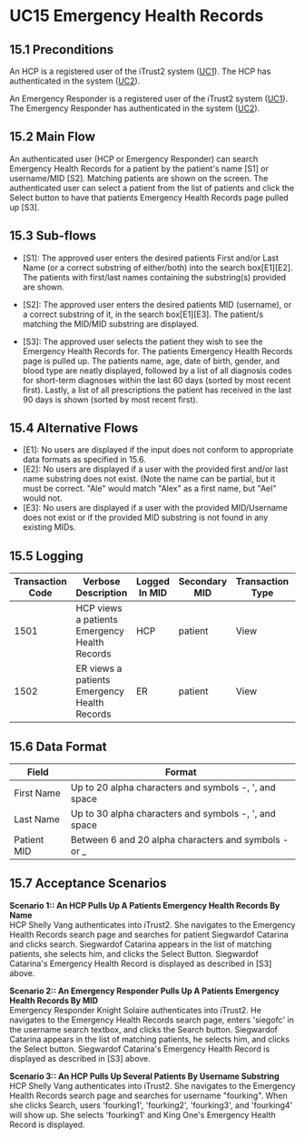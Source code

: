 # UC15 Emergency Health Records

## 15.1 Preconditions 
An HCP is a registered user of the iTrust2 system ([UC1](https://github.ncsu.edu/engr-csc326-staff/iTrust2-v1/wiki/uc1)). The HCP has authenticated in the system ([UC2](https://github.ncsu.edu/engr-csc326-staff/iTrust2-v1/wiki/uc2)).

An Emergency Responder is a registered user of the iTrust2 system ([UC1](https://github.ncsu.edu/engr-csc326-staff/iTrust2-v1/wiki/uc1)). The Emergency Responder has authenticated in the system ([UC2](https://github.ncsu.edu/engr-csc326-staff/iTrust2-v1/wiki/uc2)).

## 15.2 Main Flow
An authenticated user (HCP or Emergency Responder) can search Emergency Health Records for a patient by the patient's name [S1] or username/MID [S2].  Matching patients are shown on the screen.  The authenticated user can select a patient from the list of patients and click the Select button to have that patients Emergency Health Records page pulled up [S3].

## 15.3 Sub-flows
* [S1]: The approved user enters the desired patients First and/or Last Name (or a correct substring of either/both) into the search box[E1][E2].  The patients with first/last names containing the substring(s) provided are shown.

* [S2]: The approved user enters the desired patients MID (username), or a correct substring of it, in the search box[E1][E3].  The patient/s matching the MID/MID substring are displayed.

* [S3]: The approved user selects the patient they wish to see the Emergency Health Records for. The patients Emergency Health Records page is pulled up.  The patients name, age, date of birth, gender, and blood type are neatly displayed, followed by a list of all diagnosis codes for short-term diagnoses within the last 60 days (sorted by most recent first).  Lastly, a list of all prescriptions the patient has received in the last 90 days is shown (sorted by most recent first).

## 15.4 Alternative Flows
* [E1]: No users are displayed if the input does not conform to appropriate data formats as specified in 15.6.
* [E2]: No users are displayed if a user with the provided first and/or last name substring does not exist. (Note the name can be partial, but it must be correct.  "Ale" would match "Alex" as a first name, but "Ael" would not.
* [E3]: No users are displayed if a user with the provided MID/Username does not exist or if the provided MID substring is not found in any existing MIDs.

## 15.5 Logging
Transaction Code | Verbose Description | Logged In MID | Secondary MID | Transaction Type | Patient Viewable
-----------------|---------------------|---------------|---------------|------------------|------------------
1501             | HCP views a patients Emergency Health Records| HCP | patient | View    | Yes
1502             | ER views a patients Emergency Health Records | ER  | patient | View    | Yes

## 15.6 Data Format
Field | Format
------|--------
First Name         | Up to 20 alpha characters and symbols -, ', and space
Last Name          | Up to 30 alpha characters and symbols -, ', and space
Patient MID        | Between 6 and 20 alpha characters and symbols - or _

## 15.7 Acceptance Scenarios
**Scenario 1:: An HCP Pulls Up A Patients Emergency Health Records By Name**  
HCP Shelly Vang authenticates into iTrust2. She navigates to the Emergency Health Records search page and searches for patient Siegwardof Catarina and clicks search.  Siegwardof Catarina appears in the list of matching patients, she selects him, and clicks the Select Button.  Siegwardof Catarina's Emergency Health Record is displayed as described in [S3] above.

**Scenario 2:: An Emergency Responder Pulls Up A Patients Emergency Health Records By MID**  
Emergency Responder Knight Solaire authenticates into iTrust2.  He navigates to the Emergency Health Records search page, enters 'siegofc' in the username search textbox, and clicks the Search button.  Siegwardof Catarina appears in the list of matching patients, he selects him, and clicks the Select button.  Siegwardof Catarina's Emergency Health Record is displayed as described in [S3] above. 

**Scenario 3:: An HCP Pulls Up Several Patients By Username Substring**  
HCP Shelly Vang authenticates into iTrust2.  She navigates to the Emergency Health Records search page and searches for username "fourking".  When she clicks Search, users 'fourking1', 'fourking2', 'fourking3', and 'fourking4' will show up.  She selects 'fourking1' and King One's Emergency Health Record is displayed.